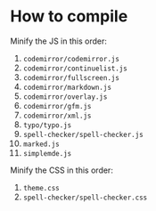 # How to compile
Minify the JS in this order:

1. `codemirror/codemirror.js`
1. `codemirror/continuelist.js`
1. `codemirror/fullscreen.js`
1. `codemirror/markdown.js`
1. `codemirror/overlay.js`
1. `codemirror/gfm.js`
1. `codemirror/xml.js`
1. `typo/typo.js`
1. `spell-checker/spell-checker.js`
1. `marked.js`
1. `simplemde.js`

Minify the CSS in this order:

1. `theme.css`
1. `spell-checker/spell-checker.css`